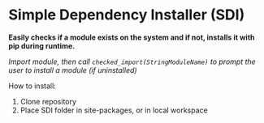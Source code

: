 # Simple Dependency Installer (SDI)

**Easily checks if a module exists on the system and if not, installs it with pip during runtime.**

*Import module, then call `checked_import(StringModuleName)` to prompt the user to install a module (if uninstalled)*

How to install:

1. Clone repository
2. Place SDI folder in site-packages, or in local workspace
